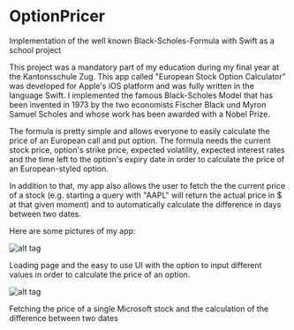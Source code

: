 # OptionPricer
Implementation of the well known Black-Scholes-Formula with Swift as a school project

This project was a mandatory part of my education during my final year at the Kantonsschule Zug. This app called "European Stock Option
Calculator" was developed for Apple's iOS platform and was fully written in the language Swift. I implemented the famous Black-Scholes
Model that has been invented in 1973 by the two economists Fischer Black und Myron Samuel Scholes and whose work has been awarded with a
Nobel Prize.

The formula is pretty simple and allows everyone to easily calculate the price of an European call and put option. The formula needs the 
current stock price, option's strike price, expected volatility, expected interest rates and the time left to the option's expiry date in
order to calculate the price of an European-styled option.

In addition to that, my app also allows the user to fetch the the current price of a stock (e.g. starting a query with "AAPL" will return
the actual price in $ at that given moment) and to automatically calculate the difference in days between two dates.

Here are some pictures of my app:

![alt tag](https://i.imgur.com/lODP0AL.png "Loading page and the UI")

Loading page and the easy to use UI with the option to input different values in order to calculate the price of an option.



![alt tag](https://i.imgur.com/vE274KU.png "Fetching the price of the the Microsoft stock and the calculation of the difference between two dates")

Fetching the price of a single Microsoft stock and the calculation of the difference between two dates
